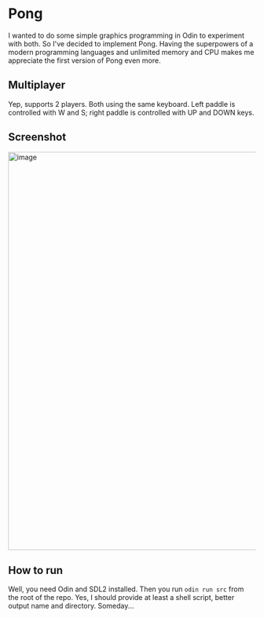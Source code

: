 # Pong

I wanted to do some simple graphics programming in Odin to experiment with both. So I've decided to implement Pong.
Having the superpowers of a modern programming languages and unlimited memory and CPU makes me appreciate the first version of Pong even more.

## Multiplayer

Yep, supports 2 players. Both using the same keyboard. Left paddle is controlled with W and S; right paddle is controlled with UP and DOWN keys.

## Screenshot
<img width="811" alt="image" src="https://github.com/countgizmo/odin-game/assets/926908/fffb5949-005b-41ad-a3b8-cd3cf738d4bb">

## How to run

Well, you need Odin and SDL2 installed.
Then you run `odin run src` from the root of the repo.
Yes, I should provide at least a shell script, better output name and directory. Someday...
